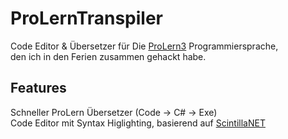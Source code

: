 # ProLernTranspiler
Code Editor & Übersetzer für Die [ProLern3](http://www.dirkhardy.de/START/) Programmiersprache, <br>
den ich in den Ferien zusammen gehackt habe.<br>
## Features
Schneller ProLern Übersetzer (Code -> C# -> Exe)<br>
Code Editor mit Syntax Higlighting, basierend auf [ScintillaNET](https://github.com/jacobslusser/ScintillaNET)<br>